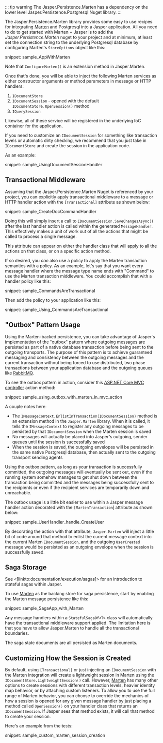<!--title:Using Marten with Jasper-->

::: tip warning
The Jasper.Persistence.Marten has a dependency on the lower level Jasper.Persistence.Postgresql Nuget library.
:::

The Jasper.Persistence.Marten library provides some easy to use recipes for integrating  [Marten](https://jasperfx.github.io/marten) and Postgresql into a Jasper application. All you need to do to get
started with Marten + Jasper is to add the *Jasper.Persistence.Marten* nuget to your project and at minimum,
at least set the connection string to the underlying Postgresql database by configuring
Marten's `StoreOptions` object like this:

snippet: sample_AppWithMarten

Note that `ConfigureMarten()` is an extension method in Jasper.Marten.

Once that's done, you will be able to inject the following Marten services as either constructor
arguments or method parameters in message or HTTP handlers:

1. `IDocumentStore`
1. `IDocumentSession` - opened with the default `IDocumentStore.OpenSession()` method
1. `IQuerySession`

Likewise, all of these service will be registered in the underlying IoC container for the application.

If you need to customize an `IDocumentSession` for something like transaction levels or automatic dirty checking, we recommend that you just take in `IDocumentStore` and create the session in the application code.

As an example:

snippet: sample_UsingDocumentSessionHandler

## Transactional Middleware

Assuming that the Jasper.Persistence.Marten Nuget is referenced by your project, you can explicitly apply transactional middleware to a message or HTTP handler action with the
`[Transactional]` attribute as shown below:

snippet: sample_CreateDocCommandHandler

Doing this will simply insert a call to `IDocumentSession.SaveChangesAsync()` after the last handler action is called within the generated `MessageHandler`. This effectively makes a unit of work out of all the actions that might be called to process a single message.

This attribute can appear on either the handler class that will apply to all the actions on that class, or on a specific action method.

If so desired, you *can* also use a policy to apply the Marten transaction semantics with a policy. As an example, let's say that you want every message handler where the message type
name ends with "Command" to use the Marten transaction middleware. You could accomplish that
with a handler policy like this:

snippet: sample_CommandsAreTransactional

Then add the policy to your application like this:

snippet: sample_Using_CommandsAreTransactional


 ## "Outbox" Pattern Usage

Using the Marten-backed persistence, you can take advantage of Jasper's implementation of the ["outbox" pattern](http://gistlabs.com/2014/05/the-outbox/) where outgoing messages are persisted as part of a native database transaction
before being sent to the outgoing transports. The purpose of this pattern is to achieve guaranteed messaging and consistency
between the outgoing messages and the current transaction without being forced to use distributed, two phase transactions
between your application database and the outgoing queues like [RabbitMQ](https://www.rabbitmq.com/).

To see the outbox pattern in action, consider this [ASP.NET Core MVC controller](https://docs.microsoft.com/en-us/aspnet/core/tutorials/first-mvc-app/adding-controller?view=aspnetcore-2.1) action method:

snippet: sample_using_outbox_with_marten_in_mvc_action

A couple notes here:

* The `IMessageContext.EnlistInTransaction(IDocumentSession)` method is an extension method in the `Jasper.Marten` library. When
  it is called, it tells the `IMessageContext` to register any outgoing messages to be persisted by that `IDocumentSession` when
  the Marten session is saved
* No messages will actually be placed into Jasper's outgoing, sender queues until the session is successfully saved
* When the session is saved, the outgoing envelopes will be persisted in the same native Postgresql database, then actually
  sent to the outgoing transport sending agents

Using the outbox pattern, as long as your transaction is successfully committed, the outgoing messages will eventually be sent out, even
if the running system somehow manages to get shut down between the transaction being committed and the messages being successfully
sent to the recipients or even if the recipient services are temporarily down and unreachable.

The outbox usage is a little bit easier to use within a Jasper message handler action decorated with the `[MartenTransaction`] attribute
as shown below:

snippet: sample_UserHandler_handle_CreateUser

By decorating the action with that attribute, `Jasper.Marten` will inject a little bit of code around that method to enlist the current
message context into the current Marten `IDocumentSession`, and the outgoing `UserCreated` message would be persisted as an outgoing envelope when the session is successfully saved.



## Saga Storage

See <[linkto:documentation/execution/sagas]> for an introduction to stateful sagas within Jasper.

To use [Marten](http://jasperfx.github.io/marten) as the backing store for saga persistence, start by enabling
the Marten message persistence like this:

snippet: sample_SagaApp_with_Marten

Any message handlers within a `StatefulSagaOf<T>` class will automatically have the transactional middleware support
applied. The limitation here is that you have to allow Jasper.Marten to handle all the transactional boundaries.

The saga state documents are all persisted as Marten documents.



## Customizing How the Session is Created

By default, using `[Transactional]` or just injecting an `IDocumentSession` with the Marten integration will create a lightweight session in Marten using the `IDocumentStore.LightweightSession()`
call. However, [Marten](http://jasperfx.github.io/marten) has many other options to create sessions
with different transaction levels, heavier identity map behavior, or by attaching custom listeners. To allow you to use the full range of Marten behavior, you can choose to override the mechanics of how
a session is opened for any given message handler by just placing a method called `OpenSession()` on
your handler class that returns an `IDocumentSession`. If Jasper sees that method exists, it will call that method to create your session.

Here's an example from the tests:

snippet: sample_custom_marten_session_creation



